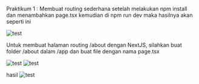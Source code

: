 Praktikum 1 : Membuat routing sederhana
setelah melakukan npm install dan menambahkan page.tsx kemudian di npm run dev maka hasilnya akan seperti ini

![test](/routing-demo-main/src/1.Welcomehome)

Untuk membuat halaman routing /about dengan NextJS, silahkan buat folder /about dalam /app dan buat file dengan nama page.tsx

![test](/routing-demo-main/src/2)
![test](/routing-demo-main/src/3)

hasil
![test](/routing-demo-main/src/4) 